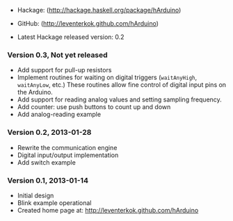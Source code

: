* Hackage: (http://hackage.haskell.org/package/hArduino)
* GitHub:  (http://leventerkok.github.com/hArduino)

* Latest Hackage released version: 0.2

### Version 0.3, Not yet released

 * Add support for pull-up resistors
 * Implement routines for waiting on digital triggers (`waitAnyHigh`,
   `waitAnyLow`, etc.) These routines allow fine control of digital
   input pins on the Arduino.
 * Add support for reading analog values and setting sampling
   frequency.
 * Add counter: use push buttons to count up and down
 * Add analog-reading example

### Version 0.2, 2013-01-28

 * Rewrite the communication engine
 * Digital input/output implementation
 * Add switch example

### Version 0.1, 2013-01-14

 * Initial design
 * Blink example operational
 * Created home page at: http://leventerkok.github.com/hArduino 
